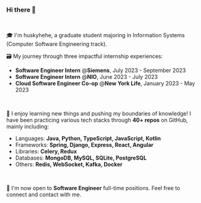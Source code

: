 ### Hi there 👋

<br>

🎓 I'm huskyhehe, a graduate student majoring in Information Systems (Computer Software Engineering track).

🗃 My journey through three impactful internship experiences:
  - **Software Engineer Intern** @**Siemens**, July 2023 - September 2023
  - **Software Engineer Intern** @**NIO**, June 2023 - July 2023
  - **Cloud Software Engineer Co-op** @**New York Life**, January 2023 - May 2023

<!-- My main work includes:
  - Boost sales agents efficiency by implementing the Retirement Assessment Module of an insurance planning and recommendation tool which ranks 6th most frequently used application using **JavaScript** (Node.js, React, Redux) at Digital Research & Development Lab.
  - Consume **Java Spring** & **PostgreSQL** **RESTful** services using Axios. 
  - Monitor performance by sending logs to **AWS CloudWatch**. -->
  
<br>

👀 I enjoy learning new things and pushing my boundaries of knowledge! I have been practicing various tech stacks through **40+ repos** on GitHub, mainly including:
 - Languages: **Java, Python, TypeScript, JavaScript, Kotlin**
 - Frameworks: **Spring, Django, Express, React, Angular**
 - Libraries: **Celery, Redux**
 - Databases: **MongoDB, MySQL, SQLite, PostgreSQL**
 - Others: **Redis, WebSocket, Kafka, Docker**
<!-- You can find my repos using tags such as:
  - **[#cracking-frameworks](https://github.com/topics/cracking-frameworks)**:
    - **Java**: Spring, Kafka
    - **Python**: Django, Django Channels, Celery, Flask ...
    - **Javascript**: React, Express, Redux, Axios ... 
    - **Kotlin**
  - Redis, Kafka ... -->
  
<br>

🤗 I'm now open to **Software Engineer** full-time positions. Feel free to connect and contact with me.

<!--
**huskyhehe/huskyhehe** is a ✨ _special_ ✨ repository because its `README.md` (this file) appears on your GitHub profile.

Here are some ideas to get you started:

- 🔭 I’m currently working on ...
- 🌱 I’m currently learning ...
- 👯 I’m looking to collaborate on ...
- 🤔 I’m looking for help with ...
- 💬 Ask me about ...
- 📫 How to reach me: ...
- 😄 Pronouns: ...
- ⚡ Fun fact: ...
-->
